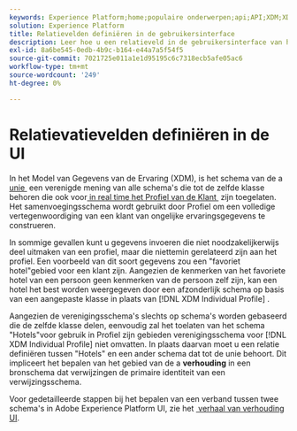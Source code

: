 ```yaml
---
keywords: Experience Platform;home;populaire onderwerpen;api;API;XDM;XDM systeem;ervaringsgegevensmodel;gegevensmodel;ui;werkruimte;relatie;field;
solution: Experience Platform
title: Relatievelden definiëren in de gebruikersinterface
description: Leer hoe u een relatieveld in de gebruikersinterface van het Experience Platform definieert.
exl-id: 8a6be545-0edb-4b9c-b164-e44a7a5f54f5
source-git-commit: 7021725e011a1e1d95195c6c7318ecb5afe05ac6
workflow-type: tm+mt
source-wordcount: '249'
ht-degree: 0%

---
```


# Relatievatievelden definiëren in de UI

In het Model van Gegevens van de Ervaring (XDM), is het schema van de a [&#x200B; unie &#x200B;](../../schema/composition.md#union) een verenigde mening van alle schema&#39;s die tot de zelfde klasse behoren die ook voor [&#x200B; in real time het Profiel van de Klant &#x200B;](../../../profile/home.md) zijn toegelaten. Het samenvoegingsschema wordt gebruikt door Profiel om een volledige vertegenwoordiging van een klant van ongelijke ervaringsgegevens te construeren.

In sommige gevallen kunt u gegevens invoeren die niet noodzakelijkerwijs deel uitmaken van een profiel, maar die niettemin gerelateerd zijn aan het profiel. Een voorbeeld van dit soort gegevens zou een &quot;favoriet hotel&quot;gebied voor een klant zijn. Aangezien de kenmerken van het favoriete hotel van een persoon geen kenmerken van de persoon zelf zijn, kan een hotel het best worden weergegeven door een afzonderlijk schema op basis van een aangepaste klasse in plaats van [!DNL XDM Individual Profile] .

Aangezien de verenigingsschema&#39;s slechts op schema&#39;s worden gebaseerd die de zelfde klasse delen, eenvoudig zal het toelaten van het schema &quot;Hotels&quot;voor gebruik in Profiel zijn gebieden verenigingsschema voor [!DNL XDM Individual Profile] niet omvatten. In plaats daarvan moet u een relatie definiëren tussen &quot;Hotels&quot; en een ander schema dat tot de unie behoort. Dit impliceert het bepalen van het gebied van de a **verhouding** in een bronschema dat verwijzingen de primaire identiteit van een verwijzingsschema.

Voor gedetailleerde stappen bij het bepalen van een verband tussen twee schema&#39;s in Adobe Experience Platform UI, zie het [&#x200B; verhaal van verhouding UI &#x200B;](../../tutorials/relationship-ui.md).
